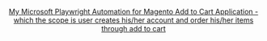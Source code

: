 

<p align="center">
    <a href="https://rahuldkjain.github.io/gh-profile-readme-generator" target="blank">My Microsoft Playwright Automation for Magento Add to Cart Application - which the scope is user creates his/her account and order his/her items through add to cart</a>
</p>


